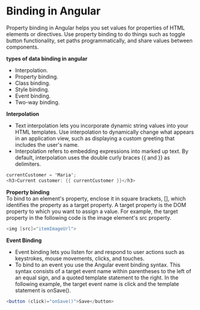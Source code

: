 # Binding in Angular
Property binding in Angular helps you set values for properties of HTML elements or directives. Use property binding to do things such as toggle button functionality, set paths programmatically, and share values between components.

**types of data binding in angular**
- Interpolation.
- Property binding.
- Class binding.
- Style binding.
- Event binding.
- Two-way binding.<br>

**Interpolation**
- Text interpolation lets you incorporate dynamic string values into your HTML templates. Use interpolation to dynamically change what appears in an application view, such as displaying a custom greeting that includes the user's name.<br>
- Interpolation refers to embedding expressions into marked up text. By default, interpolation uses the double curly braces {{ and }} as delimiters.<br>
```C#
currentCustomer = 'Maria';
<h3>Current customer: {{ currentCustomer }}</h3>
```
**Property binding**<br>
To bind to an element's property, enclose it in square brackets, [], which identifies the property as a target property. A target property is the DOM property to which you want to assign a value. For example, the target property in the following code is the image element's src property.
```C#
<img [src]="itemImageUrl">
```

**Event Binding**<br>
- Event binding lets you listen for and respond to user actions such as keystrokes, mouse movements, clicks, and touches.
- To bind to an event you use the Angular event binding syntax. This syntax consists of a target event name within parentheses to the left of an equal sign, and a quoted template statement to the right. In the following example, the target event name is click and the template statement is onSave().
```C#
<button (click)="onSave()">Save</button>
```
